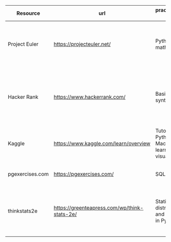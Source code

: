 
| Resource        | url                                          | practice/study area                                   | Notes                                                                     |
| -           | -                                        | -                                                 | - |
| Project Euler   | https://projecteuler.net/                    | Python and math                                       | Start workin through the problems from the archive. Go as far as you can  |
| Hacker Rank     | https://www.hackerrank.com/                  | Basic Python syntax                                   | Work through the Python track problems: they are rated Easy, medium, hard |
| Kaggle          | https://www.kaggle.com/learn/overview        | Tutorials for Python, Machine learning, visualization |                                                                           |
| pgexercises.com | https://pgexercises.com/                     | SQL                                                   | (in case you want to start practicing)                                    |
| thinkstats2e    | https://greenteapress.com/wp/think-stats-2e/ | Statistical distributions and modeling in Python      | Will give you data and exercises to practice pandas and visualization     |
|                 |                                              |                                                       |                                                                           |

